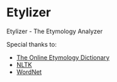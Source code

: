 # Etylizer
Etylizer - The Etymology Analyzer

Special thanks to:
- [The Online Etymology Dictionary](http://www.etymonline.com/)
- [NLTK](http://www.nltk.org/)
- [WordNet](http://wordnet.princeton.edu)
